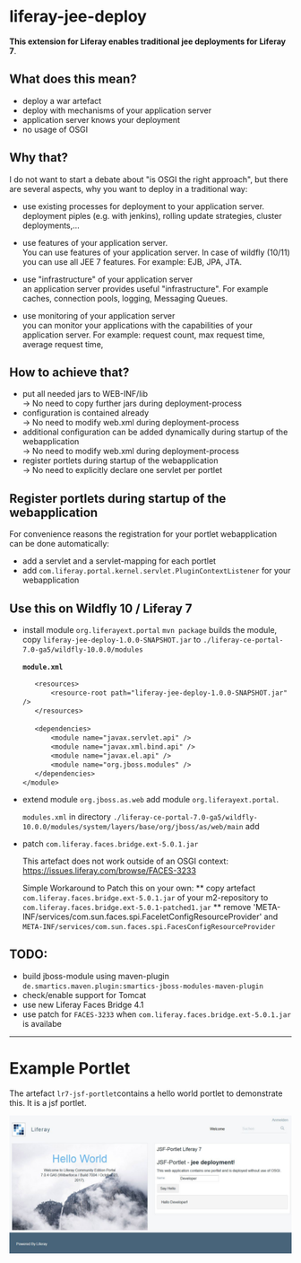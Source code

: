 # liferay-jee-deploy

**This extension for Liferay enables traditional jee deployments for Liferay 7**. 

## What does this mean?
- deploy a war artefact
- deploy with mechanisms of your application server
- application server knows your deployment
- no usage of OSGI

## Why that?

I do not want to start a debate about "is OSGI the right approach", but there
are several aspects, why you want to deploy in a traditional way:

*    use existing processes for deployment to your application server.          
	deployment piples (e.g. with jenkins), rolling update strategies, 
    cluster deployments,...

*    use features of your application server.      
     You can use features of your application server. In case of wildfly (10/11)
     you can use all JEE 7 features. For example: EJB, JPA, JTA.
     
*    use "infrastructure" of your application server  
     an application server provides useful "infrastructure". For example caches,
     connection pools, logging, Messaging Queues. 
 
*    use monitoring of your application server  
     you can monitor your applications with the capabilities of your application
     server. For example: request count, max request time, average request time, 

     
## How to achieve that?
*    put all needed jars to WEB-INF/lib  
     &rarr; No need to copy further jars during deployment-process
*    configuration is contained already  
     &rarr; No need to modify web.xml during deployment-process
*    additional configuration can be added dynamically during startup of the webapplication  
     &rarr; No need to modify web.xml during deployment-process
*    register portlets during startup of the webapplication  
     &rarr; No need to explicitly declare one servlet per portlet 
      
## Register portlets during startup of the webapplication

For convenience reasons the registration for your portlet webapplication can 
be done automatically:

*    add a servlet and a servlet-mapping for each portlet
*    add `com.liferay.portal.kernel.servlet.PluginContextListener` for your
     webapplication
     
## Use this on Wildfly 10 / Liferay 7

*    install module `org.liferayext.portal`
     `mvn package` builds the module, copy `liferay-jee-deploy-1.0.0-SNAPSHOT.jar` to `./liferay-ce-portal-7.0-ga5/wildfly-10.0.0/modules`

     **`module.xml`**
    
        <?xml version="1.0" encoding="UTF-8"?>
        <module xmlns="urn:jboss:module:1.1" name="org.liferayext.portal">

        	<resources>
	        	<resource-root path="liferay-jee-deploy-1.0.0-SNAPSHOT.jar" />
	    	</resources>

	    	<dependencies>
	    		<module name="javax.servlet.api" />
	    		<module name="javax.xml.bind.api" />
	    		<module name="javax.el.api" />
	    		<module name="org.jboss.modules" />
	    	</dependencies>
         </module> 

*    extend module `org.jboss.as.web`
     add module `org.liferayext.portal`.
     
     `modules.xml` in directory `./liferay-ce-portal-7.0-ga5/wildfly-10.0.0/modules/system/layers/base/org/jboss/as/web/main` add
     
		<module name="org.liferayext.portal" services="export" />

*   patch `com.liferay.faces.bridge.ext-5.0.1.jar`     
  
    This artefact does not work outside of an OSGI context: <https://issues.liferay.com/browse/FACES-3233>

    Simple Workaround to Patch this on your own:
     ** copy artefact `com.liferay.faces.bridge.ext-5.0.1.jar` of your m2-repository to `com.liferay.faces.bridge.ext-5.0.1-patched1.jar`
     ** remove 'META-INF/services/com.sun.faces.spi.FaceletConfigResourceProvider' and `META-INF/services/com.sun.faces.spi.FacesConfigResourceProvider`
 

## TODO:
*    build jboss-module using maven-plugin `de.smartics.maven.plugin:smartics-jboss-modules-maven-plugin`
*    check/enable support for Tomcat
*    use new Liferay Faces Bridge 4.1
*    use patch for `FACES-3233` when `com.liferay.faces.bridge.ext-5.0.1.jar` is availabe


----------

# Example Portlet

The artefact `lr7-jsf-portlet`contains a hello world portlet to demonstrate this. It is a jsf portlet.

![Screenshot hello world portlet](./screeshot-demo-portlet.JPG)
     
    